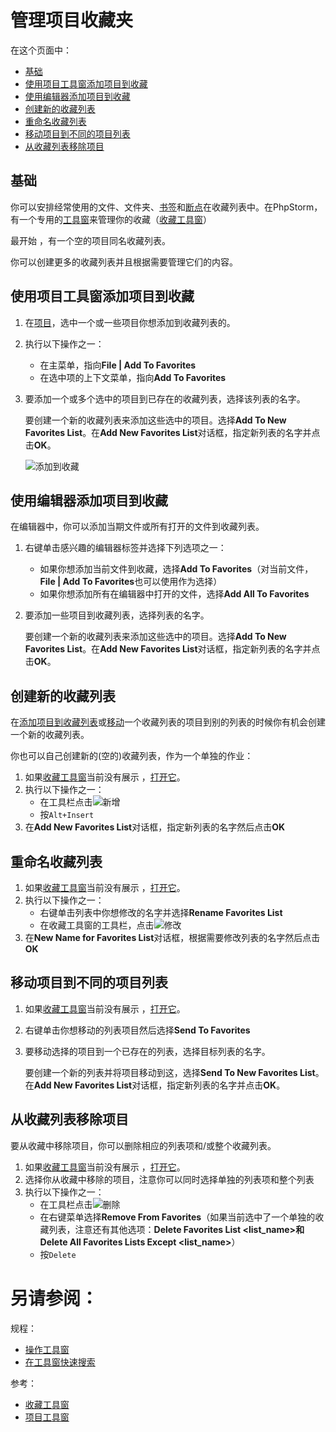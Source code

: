 # 管理项目收藏夹


在这个页面中：

* [基础](#基础)
* [使用项目工具窗添加项目到收藏](#使用项目工具窗添加项目到收藏)
* [使用编辑器添加项目到收藏](#使用编辑器添加项目到收藏)
* [创建新的收藏列表](#创建新的收藏列表)
* [重命名收藏列表](#重命名收藏列表)
* [移动项目到不同的项目列表](#移动项目到不同的项目列表)
* [从收藏列表移除项目](#从收藏列表移除项目)


## <span id='基础'>基础</span>

你可以安排经常使用的文件、文件夹、[书签](/如何使用/常规指南/浏览源代码/使用书签跳转/README.md)和[断点](/如何使用/常规指南/调试/使用断点/README.md)在收藏列表中。在PhpStorm，有一个专用的[工具窗](/如何使用/常规指南/PhpStorm工具窗/README.md)来管理你的收藏（[收藏工具窗](/参考/工具窗参考/收藏工具窗.md)）

最开始 ，有一个空的项目同名收藏列表。

你可以创建更多的收藏列表并且根据需要管理它们的内容。


## <span id='使用项目工具窗添加项目到收藏'>使用项目工具窗添加项目到收藏</span>

1. 在[项目](/参考/工具窗参考/项目工具窗.md)，选中一个或一些项目你想添加到收藏列表的。
2. 执行以下操作之一：
    * 在主菜单，指向**File | Add To Favorites**
    * 在选中项的上下文菜单，指向**Add To Favorites**
3. 要添加一个或多个选中的项目到已存在的收藏列表，选择该列表的名字。
    
    要创建一个新的收藏列表来添加这些选中的项目。选择**Add To New Favorites List**。在**Add New Favorites List**对话框，指定新列表的名字并点击**OK**。
        
    ![添加到收藏](http://image.jellychen.cn/uploads/2016/11/wi_add_to_favorites.png)


## <span id='使用编辑器添加项目到收藏'>使用编辑器添加项目到收藏</span>

在编辑器中，你可以添加当期文件或所有打开的文件到收藏列表。

1. 右键单击感兴趣的编辑器标签并选择下列选项之一：
    * 如果你想添加当前文件到收藏，选择**Add To Favorites**（对当前文件，**File | Add To Favorites**也可以使用作为选择）
    * 如果你想添加所有在编辑器中打开的文件，选择**Add All To Favorites**

2. 要添加一些项目到收藏列表，选择列表的名字。

    要创建一个新的收藏列表来添加这些选中的项目。选择**Add To New Favorites List**。在**Add New Favorites List**对话框，指定新列表的名字并点击**OK**。


## <span id='创建新的收藏列表'>创建新的收藏列表</span>

在[添加项目到收藏列表](#使用项目工具窗添加项目到收藏)或[移动](#移动项目到不同的项目列表)一个收藏列表的项目到别的列表的时候你有机会创建一个新的收藏列表。

你也可以自己创建新的(空的)收藏列表，作为一个单独的作业：

1. 如果[收藏工具窗](/参考/工具窗参考/收藏工具窗.md)当前没有展示 ，[打开它](/如何使用/常规指南/PhpStorm工具窗/操作工具窗.md#显示工具窗)。
2. 执行以下操作之一：
    * 在工具栏点击![新增](http://image.jellychen.cn/uploads/2016/11/new.png)
    * 按`Alt+Insert`
3. 在**Add New Favorites List**对话框，指定新列表的名字然后点击**OK**


## <span id='重命名收藏列表'>重命名收藏列表</span>

1. 如果[收藏工具窗](/参考/工具窗参考/收藏工具窗.md)当前没有展示 ，[打开它](/如何使用/常规指南/PhpStorm工具窗/操作工具窗.md#显示工具窗)。
2. 执行以下操作之一：
    * 右键单击列表中你想修改的名字并选择**Rename Favorites List**
    * 在收藏工具窗的工具栏，点击![修改](http://image.jellychen.cn/uploads/2016/11/editFlexLibraryNew.png)
3. 在**New Name for Favorites List**对话框，根据需要修改列表的名字然后点击**OK**


## <span id='移动项目到不同的项目列表'>移动项目到不同的项目列表</span>

1. 如果[收藏工具窗](/参考/工具窗参考/收藏工具窗.md)当前没有展示 ，[打开它](/如何使用/常规指南/PhpStorm工具窗/操作工具窗.md#显示工具窗)。
2. 右键单击你想移动的列表项目然后选择**Send To Favorites**
3. 要移动选择的项目到一个已存在的列表，选择目标列表的名字。
    
    要创建一个新的列表并将项目移动到这，选择**Send To New Favorites List**。在**Add New Favorites List**对话框，指定新列表的名字并点击**OK**。


## <span id='从收藏列表移除项目'>从收藏列表移除项目</span>

要从收藏中移除项目，你可以删除相应的列表项和/或整个收藏列表。

1. 如果[收藏工具窗](/参考/工具窗参考/收藏工具窗.md)当前没有展示 ，[打开它](/如何使用/常规指南/PhpStorm工具窗/操作工具窗.md#显示工具窗)。
2. 选择你从收藏中移除的项目，注意你可以同时选择单独的列表项和整个列表
3. 执行以下操作之一：
    * 在工具栏点击![删除](http://image.jellychen.cn/uploads/2016/11/delete.png)
    * 在右键菜单选择**Remove From Favorites**（如果当前选中了一个单独的收藏列表，注意还有其他选项：**Delete Favorites List <list_name>**和**Delete All Favorites Lists Except <list_name>**）
    * 按`Delete`



# 另请参阅：

规程：

* [操作工具窗](/如何使用/常规指南/PhpStorm工具窗/操作工具窗.md)
* [在工具窗快速搜索](/如何使用/常规指南/PhpStorm工具窗/在工具窗快速搜索.md)

参考：

* [收藏工具窗](/参考/工具窗参考/收藏工具窗.md)
* [项目工具窗](/参考/工具窗参考/项目工具窗.md)